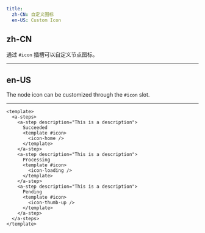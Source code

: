 ```yaml
title:
  zh-CN: 自定义图标
  en-US: Custom Icon
```

## zh-CN

通过 `#icon` 插槽可以自定义节点图标。

---

## en-US

The node icon can be customized through the `#icon` slot.

---

```vue
<template>
  <a-steps>
    <a-step description="This is a description">
      Succeeded
      <template #icon>
        <icon-home />
      </template>
    </a-step>
    <a-step description="This is a description">
      Processing
      <template #icon>
        <icon-loading />
      </template>
    </a-step>
    <a-step description="This is a description">
      Pending
      <template #icon>
        <icon-thumb-up />
      </template>
    </a-step>
  </a-steps>
</template>
```
